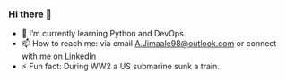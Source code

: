 ### Hi there 👋
- 🌱 I’m currently learning Python and DevOps.
- 📫 How to reach me: via email A.Jimaale98@outlook.com or connect with me on [LinkedIn](https://www.linkedin.com/in/abdirahman-jimaale-5768811b9/)
- ⚡ Fun fact: During WW2 a US submarine sunk a train.
<!--
**AJim98/AJim98** is a ✨ _special_ ✨ repository because its `README.md` (this file) appears on your GitHub profile.

Here are some ideas to get you started:

- 🔭 I’m currently working on ...
- 🌱 I’m currently learning ...
- 👯 I’m looking to collaborate on ...
- 🤔 I’m looking for help with ...
- 💬 Ask me about ...
- 📫 How to reach me: ...
- 😄 Pronouns: ...
- ⚡ Fun fact: ...
-->
